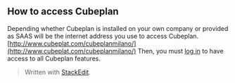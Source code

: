 ## How to access Cubeplan
Depending whether Cubeplan is installed on your own company or provided as SAAS will be the internet address you use to access Cubeplan.
[http://www.cubeplat.com/cubeplanmilano/](http://www.cubeplat.com/cubeplanmilano/)
Then, you must [log in](http://www.cubeplat.com:8081/wiki/en/knowledge-base/how-to-sign-up/) to have access to all Cubeplan features. 
> Written with [StackEdit](https://stackedit.io/).
<!--stackedit_data:
eyJoaXN0b3J5IjpbMjExMzIyNDkzNl19
-->
